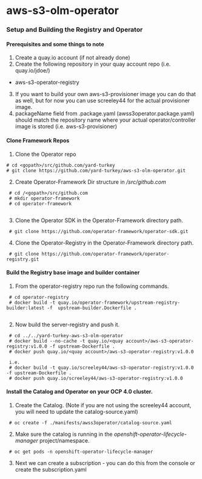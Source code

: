 # aws-s3-olm-operator

### Setup and Building the Registry and Operator

#### Prerequisites and some things to note

1. Create a quay.io account (if not already done)
2. Create the following repository in your quay account repo (i.e. quay.io/jdoe/)
- aws-s3-operator-registry
3. If you want to build your own aws-s3-provisioner image you can do that as well, but for now you can use screeley44 for the actual provisioner image.
4. packageName field from <operator>.package.yaml (awss3operator.package.yaml) should match the repository name where your actual operator/controller image is stored (i.e. aws-s3-provisioner)

#### Clone Framework Repos

1. Clone the Operator repo
```
# cd <gopath>/src/github.com/yard-turkey
# git clone https://github.com/yard-turkey/aws-s3-olm-operator.git

```

2. Create Operator-Framework Dir structure in *<gopath>/src/github.com*
```
 # cd /<gopath>/src/github.com
 # mkdir operator-framework
 # cd operator-framework 
 
```

3. Clone the Operator SDK in the Operator-Framework directory path.

```
 # git clone https://github.com/operator-framework/operator-sdk.git
```


4. Clone the Operator-Registry in the Operator-Framework directory path.

```
 # git clone https://github.com/operator-framework/operator-registry.git
``` 


#### Build the Registry base image and builder container

1. From the operator-registry repo run the following commands.

```
 # cd operator-registry
 # docker build -t quay.io/operator-framework/upstream-registry-builder:latest -f  upstream-builder.Dockerfile .
 
```

2. Now build the server-registry and push it.
```
 # cd ../../yard-turkey-aws-s3-olm-operator
 # docker build --no-cache -t quay.io/<quay account>/aws-s3-operator-registry:v1.0.0 -f upstream-Dockerfile .
 # docker push quay.io/<quay account>/aws-s3-operator-registry:v1.0.0
 
 i.e.
 # docker build -t quay.io/screeley44/aws-s3-operator-registry:v1.0.0 -f upstream-Dockerfile .
 # docker push quay.io/screeley44/aws-s3-operator-registry:v1.0.0
```

#### Install the Catalog and Operator on your OCP 4.0 cluster.

1. Create the Catalog. (Note if you are not using the screeley44 account, you will need to update the catalog-source.yaml)

```
 # oc create -f ./manifests/awss3operator/catalog-source.yaml
```

2. Make sure the catalog is running in the *openshift-operator-lifecycle-manager* project/namespace.

```
 # oc get pods -n openshift-operator-lifecycle-manager
```

3. Next we can create a subscription - you can do this from the console or create the subscription.yaml


